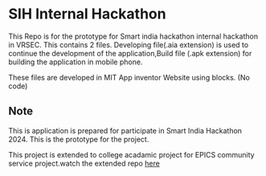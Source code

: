 # SIH Internal Hackathon 
This Repo is for the prototype for Smart india hackathon internal hackathon in VRSEC. This contains 2 files. Developing file(.aia extension) is used to continue the development of the application,Build file (.apk extension) for building the application in mobile phone.

These files are developed in MIT App inventor Website using blocks. (No code) 

## Note  
This is application is prepared for participate in Smart India Hackathon 2024. This is the prototype for the project.

This project is extended to college acadamic project for EPICS community service project.watch the extended repo [here](https://github.com/thee-smarty/HydroHitch)
